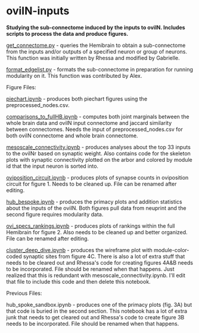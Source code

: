 # oviIN-inputs
**Studying the sub-connectome induced by the inputs to oviIN. Includes scripts to process the data and produce figures.**

[get_connectome.py](get_connectome.py) - queries the Hemibrain to obtain a sub-connectome from the inputs and/or outputs of a specified neuron or group of neurons. This function was initially written by Rhessa and modified by Gabrielle. 

[format_edgelist.py](format_edgelist.py) - formats the sub-connectome in preparation for running modularity on it. This function was contributed by Alex. 

Figure Files:

[piechart.ipynb](piechart.ipynb) - produces both piechart figures using the preprocessed_nodes.csv. 

[comparisons_to_fullHB.ipynb](comparisons_to_fullHB.ipynb) - computes both joint marginals between the whole brain data and oviIN input connectome and jaccard similarity between connectomes. Needs the input of preprocessed_nodes.csv for both oviIN connectome and whole brain connectome.

[mesoscale_connectivity.ipynb](mesoscale_connectivity.ipynb) - produces analyses about the top 33 inputs to the oviINr based on synaptic weight. Also contains code for the skeleton plots with synaptic connectivity plotted on the arbor and colored by module id that the input neuron is sorted into.

[oviposition_circuit.ipynb](oviposition_circuit.ipynb) - produces plots of synapse counts in oviposition circuit for figure 1. Needs to be cleaned up. File can be renamed after editing.

[hub_bespoke.ipynb](hub_bespoke.ipynb) - produces the primacy plots and addition statistics about the inputs of the oviIN. Both figures pull data from neuprint and the second figure requires modularity data.

[ovi_specs_rankings.ipynb](ovi_specs_rankings.ipynb) - produces plots of rankings within the full Hemibrain for figure 2. Also needs to be cleaned up and better organized. File can be renamed after editing.

[cluster_deep_dive.ipynb](cluster_deep_dive.ipynb) - produces the wireframe plot with module-color-coded synaptic sites from figure 4C. There is also a lot of extra stuff that needs to be cleared out and Rhessa's code for creating figures 4A&B needs to be incorporated. File should be renamed when that happens. Just realized that this is redundant with mesoscale_connectivity.ipynb. I'll edit that file to include this code and then delete this notebook.

Previous Files:

hub_spoke_sandbox.ipynb - produces one of the primacy plots (fig. 3A) but that code is buried in the second section. This notebook has a lot of extra junk that needs to get cleared out and Rhessa's code to create figure 3B needs to be incorporated. File should be renamed when that happens.
